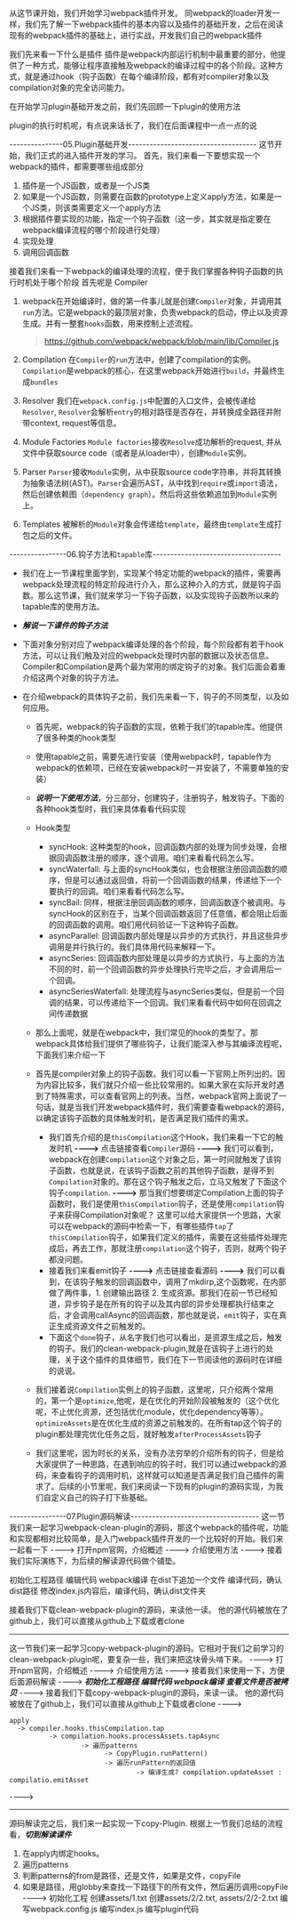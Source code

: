 从这节课开始，我们开始学习webpack插件开发。
同webpack的loader开发一样，我们先了解一下webpack插件的基本内容以及插件的基础开发，之后在阅读现有的webpack插件的基础上，进行实战，开发我们自己的webpack插件

我们先来看一下什么是插件
插件是webpack内部运行机制中最重要的部分，他提供了一种方式，能够让程序直接触及webpack的编译过程中的各个阶段。这种方式，就是通过hook（钩子函数）在每个编译阶段，都有对compiler对象以及compilation对象的完全访问能力。

在开始学习plugin基础开发之前，我们先回顾一下plugin的使用方法

plugin的执行时机呢，有点说来话长了，我们在后面课程中一点一点的说

---------------05.Plugin基础开发------------------------------------
这节开始，我们正式的进入插件开发的学习。
首先，我们来看一下要想实现一个webpack的插件，都需要哪些组成部分
1. 插件是一个JS函数，或者是一个JS类
2. 如果是一个JS函数，则需要在函数的prototype上定义apply方法，如果是一个JS类，则该类需要定义一个apply方法
3. 根据插件要实现的功能，指定一个钩子函数（这一步，其实就是指定要在webpack编译流程的哪个阶段进行处理）
4. 实现处理
5. 调用回调函数

接着我们来看一下webpack的编译处理的流程，便于我们掌握各种钩子函数的执行时机处于哪个阶段
首先呢是 Compiler
  1. webpack在开始编译时，做的第一件事儿就是创建`Compiler`对象，并调用其`run`方法。它是webpack的最顶层对象，负责webpack的启动，停止以及资源生成。并有一整套`hooks`函数，用来控制上述流程。
        > https://github.com/webpack/webpack/blob/main/lib/Compiler.js
  2. Compilation
    在`Compiler`的`run`方法中，创建了compilation的实例。`Compilation`是webpack的核心，在这里webpack开始进行`build`，并最终生成`bundles`

  3. Resolver
    我们在`webpack.config.js`中配置的入口文件，会被传递给`Resolver`, `Resolver`会解析`entry`的相对路径是否存在，并转换成全路径并附带context, request等信息。

  4. Module Factories
    `Module factories`接收`Resolve`成功解析的request, 并从文件中获取source code（或者是从loader中），创建`Module`实例。

  5. Parser
    `Parser`接收`Module`实例，从中获取source code字符串，并将其转换为抽象语法树(AST)。`Parser`会遍历AST，从中找到`require`或`import`语法，然后创建依赖图（`dependency graph`）。然后将这些依赖追加到`Module`实例上。

  6. Templates
    被解析的`Module`对象会传递给`template`，最终由`template`生成打包之后的文件。

----------------06.钩子方法和`tapable`库------------------------------------
* 我们在上一节课程里面学到，实现某个特定功能的webpack的插件，需要再webpack处理流程的特定阶段进行介入，那么这种介入的方式，就是钩子函数。那么这节课，我们就来学习一下钩子函数，以及实现钩子函数所以来的tapable库的使用方法。

* ***解说一下课件的钩子方法***
* 下面对象分别对应了webpack编译处理的各个阶段，每个阶段都有若干hook方法，可以让我们触及对应的webpack处理时内部的数据以及状态信息。Compiler和Compilation是两个最为常用的绑定钩子的对象。我们后面会着重介绍这两个对象的钩子方法。
* 在介绍webpack的具体钩子之前，我们先来看一下，钩子的不同类型，以及如何应用。
  * 首先呢，webpack的钩子函数的实现，依赖于我们的tapable库。他提供了很多种类的hook类型
  * 使用tapable之前，需要先进行安装（使用webpack时，tapable作为webpack的依赖项，已经在安装webpack时一并安装了，不需要单独的安装）
  * ***说明一下使用方法***，分三部分，创建钩子，注册钩子，触发钩子。下面的各种hook类型时，我们来具体看看代码实现
  * Hook类型
    * syncHook: 这种类型的hook，回调函数内部的处理为同步处理，会根据回调函数注册的顺序，逐个调用。咱们来看看代码怎么写。
    * syncWaterfall: 与上面的syncHook类似，也会根据注册回调函数的顺序，但是可以通过返回值，将前一个回调函数的结果，传递给下一个要执行的回调。咱们来看看代码怎么写。
    * syncBail: 同样，根据注册回调函数的顺序，回调函数逐个被调用。与syncHook的区别在于，当某个回调函数返回了任意值，都会阻止后面的回调函数的调用。咱们用代码验证一下这种钩子函数。
    * asyncParallel: 回调函数内部处理是以异步的方式执行，并且这些异步调用是并行执行的。我们具体用代码来解释一下。
    * asyncSeries: 回调函数内部处理是以异步的方式执行，与上面的方法不同的时，前一个回调函数的异步处理执行完毕之后，才会调用后一个回调。
    * asyncSeriesWaterfall: 处理流程与asyncSeries类似，但是前一个回调的结果，可以传递给下一个回调。我们来看看代码中如何在回调之间传递数据
  * 那么上面呢，就是在webpack中，我们常见的hook的类型了。那webpack具体给我们提供了哪些钩子，让我们能深入参与其编译流程呢，下面我们来介绍一下


  * 首先是compiler对象上的钩子函数。我们可以看一下官网上所列出的。因为内容比较多，我们就只介绍一些比较常用的。如果大家在实际开发时遇到了特殊需求，可以查看官网上的列表。当然，webpack官网上面说了一句话，就是当我们开发webpack插件时，我们需要查看webpack的源码，以确定该钩子函数的具体触发时机，是否满足我们插件的需求。
    * 我们首先介绍的是`thisCompilation`这个Hook，我们来看一下它的触发时机 **---->** 点击链接查看`Compiler`源码 **---->** 我们可以看到，webpack在创建`Compilation`这个对象之后，第一时间就触发了该钩子函数，也就是说，在该钩子函数之前的其他钩子函数，是得不到`Compilation`对象的。那在这个钩子触发之后，立马又触发了下面这个钩子`compilation`. **---->** 那当我们想要绑定Compilation上面的钩子函数时，我们是使用`thisCompilation`钩子，还是使用`compilation`钩子来获得Compilation对象呢？ 这里可以给大家提供一个思路，大家可以在webpack的源码中检索一下，有哪些插件`tap`了`thisCompilation`钩子，如果我们定义的插件，需要在这些插件处理完成后，再去工作，那就注册`compilation`这个钩子，否则，就两个钩子都没问题。
    * 接着我们来看emit钩子 **---->** 点击链接查看源码 **---->** 我们可以看到，在该钩子触发的回调函数中，调用了mkdirp,这个函数呢，在内部做了两件事，1. 创建输出路径 2. 生成资源。那我们在前一节已经知道，异步钩子是在所有的钩子以及其内部的异步处理都执行结束之后，才会调用callAsync的回调函数，那也就是说，`emit`钩子，实在真正生成资源文件之前触发的。
    * 下面这个`done`钩子，从名字我们也可以看出，是资源生成之后，触发的钩子。我们的clean-webpack-plugin,就是在该钩子上进行的处理，关于这个插件的具体细节，我们在下一节阅读他的源码时在详细的说说。
  * 我们接着说`Compilation`实例上的钩子函数，这里呢，只介绍两个常用的，第一个是`optimize`,他呢，是在优化的开始阶段被触发的（这个优化呢，不止优化资源，还包括优化module，优化dependency等等）。`optimizeAssets`是在优化生成的资源之前触发的。在所有tap这个钩子的plugin都处理完优化任务之后，就好触发`afterProcessAssets`钩子
  * 我们这里呢，因为时长的关系，没有办法穷举的介绍所有的钩子，但是给大家提供了一种思路，在遇到响应的钩子时，我们可以通过webpack的源码，来查看钩子的调用时机，这样就可以知道是否满足我们自己插件的需求了。后续的小节里呢，我们来阅读一下现有的plugin的源码实现，为我们自定义自己的钩子打下些基础。

----------------07.Plugin源码解读------------------------------------
这一节我们来一起学习webpack-clean-plugin的源码，那这个webpack的插件呢，功能和实现都相对比较简单，是入门webpack插件开发的一个比较好的开始。我们来一起看一下 ----> 打开npm官网，介绍概述 ----> 介绍使用方法 ----> 接着我们实际演练下，为后续的解读源代码做个铺垫。

初始化工程路径
编辑代码
webpack编译
在dist下追加一个文件
编译代码，确认dist路径
修改index.js内容后，编译代码，确认dist文件夹

接着我们下载clean-webpack-plugin的源码，来读他一读。
他的源代码被放在了github上，我们可以直接从github上下载或者clone

---
这一节我们来一起学习copy-webpack-plugin的源码。它相对于我们之前学习的clean-webpack-plugin呢，要复杂一些，我们来把这块骨头啃下来。
----> 打开npm官网，介绍概述
----> 介绍使用方法
----> 接着我们来使用一下，方便后面源码解读
----> 
***初始化工程路径
编辑代码
webpack编译
查看文件是否被拷贝***
---->
接着我们下载copy-webpack-plugin的源码，来读一读。
他的源代码被放在了github上，我们可以直接从github上下载或者clone
---->
```text
apply 
  -> compiler.hooks.thisCompilation.tap
          -> compilation.hooks.processAssets.tapAsync
                  -> 遍历patterns
                        -> CopyPlugin.runPattern()
                        -> 遍历runPattern的返回值
                                -> 编译生成? compilation.updateAsset : compilatio.emitAsset
```
---->

---
源码解读完之后，我们来一起实现一下copy-Plugin.
根据上一节我们总结的流程看，***切到解读课件***
1. 在apply内绑定hooks。
2. 遍历patterns
3. 判断patterns的from是路径，还是文件，如果是文件，copyFile
4. 如果是路径，用globby来查找一下路径下的所有文件，然后遍历调用copyFile
---->
初始化工程
创建assets/1.txt
创建assets/2/2.txt, assets/2/2-2.txt
编写webpack.config.js
编写index.js
编写plugin代码
